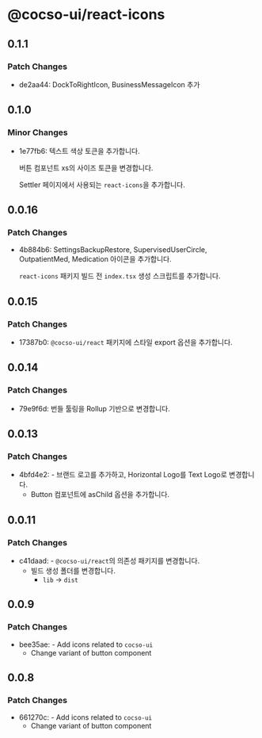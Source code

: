 # @cocso-ui/react-icons

## 0.1.1

### Patch Changes

- de2aa44: DockToRightIcon, BusinessMessageIcon 추가

## 0.1.0

### Minor Changes

- 1e77fb6: 텍스트 색상 토큰을 추가합니다.

  버튼 컴포넌트 xs의 사이즈 토큰을 변경합니다.

  Settler 페이지에서 사용되는 `react-icons`을 추가합니다.

## 0.0.16

### Patch Changes

- 4b884b6: SettingsBackupRestore, SupervisedUserCircle, OutpatientMed, Medication 아이콘을 추가합니다.

  `react-icons` 패키지 빌드 전 `index.tsx` 생성 스크립트를 추가합니다.

## 0.0.15

### Patch Changes

- 17387b0: `@cocso-ui/react` 패키지에 스타일 export 옵션을 추가합니다.

## 0.0.14

### Patch Changes

- 79e9f6d: 번들 툴링을 Rollup 기반으로 변경합니다.

## 0.0.13

### Patch Changes

- 4bfd4e2: - 브랜드 로고를 추가하고, Horizontal Logo를 Text Logo로 변경합니다.
  - Button 컴포넌트에 asChild 옵션을 추가합니다.

## 0.0.11

### Patch Changes

- c41daad: - `@cocso-ui/react`의 의존성 패키지를 변경합니다.
  - 빌드 생성 폴더를 변경합니다.
    - `lib` → `dist`

## 0.0.9

### Patch Changes

- bee35ae: - Add icons related to `cocso-ui`
  - Change variant of button component

## 0.0.8

### Patch Changes

- 661270c: - Add icons related to `cocso-ui`
  - Change variant of button component
